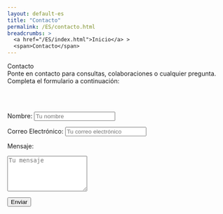 ```yaml
---
layout: default-es
title: "Contacto"
permalink: /ES/contacto.html
breadcrumbs: >
  <a href="/ES/index.html">Inicio</a> >
  <span>Contacto</span>
---
```


  <!-- Título principal, usando la clase 'titulo' -->
  <div class="titulo">Contacto</div>


  <!-- Texto descriptivo, usando la clase 'parrafo' -->
  <div class="subtitulo">
    Ponte en contacto para consultas, colaboraciones o cualquier pregunta. 
    Completa el formulario a continuación:
  </div>

<br><br>
<form class="contact-form" 
      action="https://formsubmit.co/e.garnicasanchez@gmail.com" 
      method="POST">
  
  <!-- Campos del formulario -->
  <label for="name">Nombre:</label>
  <input type="text" id="name" name="name" required placeholder="Tu nombre">

  <label for="email">Correo Electrónico:</label>
  <input type="email" id="email" name="email" required placeholder="Tu correo electrónico">

  <label for="message">Mensaje:</label>
  <textarea id="message" name="message" rows="5" required placeholder="Tu mensaje"></textarea>

  <!-- Botón de envío -->
  <button type="submit">Enviar</button>

  <!-- Campos ocultos opcionales para configurar el formulario -->
  <!-- _next: URL absoluta de tu página de agradecimiento -->
  <input type="hidden" name="_next" value="https://eggs-artesvisuales.github.io/ES/gracias.html">
  <!-- _captcha: Desactiva la verificación -->
  <input type="hidden" name="_captcha" value="false">
</form>
<br><br><br>
